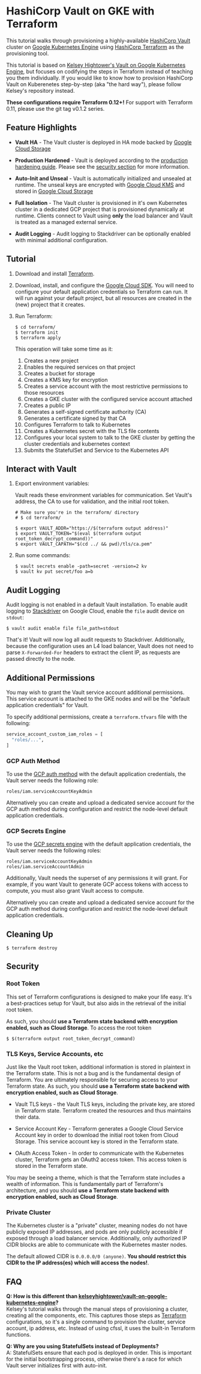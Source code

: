 # HashiCorp Vault on GKE with Terraform

This tutorial walks through provisioning a highly-available [HashiCorp
Vault][vault] cluster on [Google Kubernetes Engine][gke] using [HashiCorp
Terraform][terraform] as the provisioning tool.

This tutorial is based on [Kelsey Hightower's Vault on Google Kubernetes
Engine][kelseys-tutorial], but focuses on codifying the steps in Terraform
instead of teaching you them individually. If you would like to know how to
provision HashiCorp Vault on Kuberenetes step-by-step (aka "the hard way"),
please follow Kelsey's repository instead.

**These configurations require Terraform 0.12+!** For support with Terraform
0.11, please use the git tag v0.1.2 series.


## Feature Highlights

- **Vault HA** - The Vault cluster is deployed in HA mode backed by [Google
  Cloud Storage][gcs]

- **Production Hardened** - Vault is deployed according to the [production
  hardening
  guide](https://www.vaultproject.io/guides/operations/production.html). Please
  see the [security section](#security) for more information.

- **Auto-Init and Unseal** - Vault is automatically initialized and unsealed
  at runtime. The unseal keys are encrypted with [Google Cloud KMS][kms] and
  stored in [Google Cloud Storage][gcs]

- **Full Isolation** - The Vault cluster is provisioned in it's own Kubernetes
  cluster in a dedicated GCP project that is provisioned dynamically at
  runtime. Clients connect to Vault using **only** the load balancer and Vault
  is treated as a managed external service.

- **Audit Logging** - Audit logging to Stackdriver can be optionally enabled
  with minimal additional configuration.


## Tutorial

1. Download and install [Terraform][terraform].

1. Download, install, and configure the [Google Cloud SDK][sdk]. You will need
   to configure your default application credentials so Terraform can run. It
   will run against your default project, but all resources are created in the
   (new) project that it creates.

1. Run Terraform:

    ```text
    $ cd terraform/
    $ terraform init
    $ terraform apply
    ```

    This operation will take some time as it:

    1. Creates a new project
    1. Enables the required services on that project
    1. Creates a bucket for storage
    1. Creates a KMS key for encryption
    1. Creates a service account with the most restrictive permissions to those resources
    1. Creates a GKE cluster with the configured service account attached
    1. Creates a public IP
    1. Generates a self-signed certificate authority (CA)
    1. Generates a certificate signed by that CA
    1. Configures Terraform to talk to Kubernetes
    1. Creates a Kubernetes secret with the TLS file contents
    1. Configures your local system to talk to the GKE cluster by getting the cluster credentials and kubernetes context
    1. Submits the StatefulSet and Service to the Kubernetes API


## Interact with Vault

1. Export environment variables:

    Vault reads these environment variables for communication. Set Vault's
    address, the CA to use for validation, and the initial root token.

    ```text
    # Make sure you're in the terraform/ directory
    # $ cd terraform/

    $ export VAULT_ADDR="https://$(terraform output address)"
    $ export VAULT_TOKEN="$(eval $(terraform output root_token_decrypt_command))"
    $ export VAULT_CAPATH="$(cd ../ && pwd)/tls/ca.pem"
    ```

1. Run some commands:

    ```text
    $ vault secrets enable -path=secret -version=2 kv
    $ vault kv put secret/foo a=b
    ```

## Audit Logging

Audit logging is not enabled in a default Vault installation. To enable audit
logging to [Stackdriver][stackdriver] on Google Cloud, enable the `file` audit
device on `stdout`:

```text
$ vault audit enable file file_path=stdout
```

That's it! Vault will now log all audit requests to Stackdriver. Additionally,
because the configuration uses an L4 load balancer, Vault does not need to
parse `X-Forwarded-For` headers to extract the client IP, as requests are
passed directly to the node.

## Additional Permissions

You may wish to grant the Vault service account additional permissions. This
service account is attached to the GKE nodes and will be the "default
application credentials" for Vault.

To specify additional permissions, create a `terraform.tfvars` file with the
following:

```terraform
service_account_custom_iam_roles = [
  "roles/...",
]
```

### GCP Auth Method

To use the [GCP auth method][vault-gcp-auth] with the default application
credentials, the Vault server needs the following role:

```text
roles/iam.serviceAccountKeyAdmin
```

Alternatively you can create and upload a dedicated service account for the
GCP auth method during configuration and restrict the node-level default
application credentials.

### GCP Secrets Engine

To use the [GCP secrets engine][vault-gcp-secrets] with the default
application credentials, the Vault server needs the following roles:

```text
roles/iam.serviceAccountKeyAdmin
roles/iam.serviceAccountAdmin
```

Additionally, Vault needs the superset of any permissions it will grant. For
example, if you want Vault to generate GCP access tokens with access to
compute, you must also grant Vault access to compute.

Alternatively you can create and upload a dedicated service account for the
GCP auth method during configuration and restrict the node-level default
application credentials.


## Cleaning Up

```text
$ terraform destroy
```


## Security

### Root Token

This set of Terraform configurations is designed to make your life easy. It's
a best-practices setup for Vault, but also aids in the retrieval of the initial
root token.

As such, you should **use a Terraform state backend with encryption enabled,
such as Cloud Storage**. To access the root token

```text
$ $(terraform output root_token_decrypt_command)
```

### TLS Keys, Service Accounts, etc

Just like the Vault root token, additional information is stored in plaintext in
the Terraform state. This is not a bug and is the fundamental design of
Terraform. You are ultimately responsible for securing access to your Terraform
state. As such, you should **use a Terraform state backend with encryption
enabled, such as Cloud Storage**.

- Vault TLS keys - the Vault TLS keys, including the private key, are stored in
  Terraform state. Terraform created the resources and thus maintains their
  data.

- Service Account Key - Terraform generates a Google Cloud Service Account key
  in order to download the initial root token from Cloud Storage. This service
  account key is stored in the Terraform state.

- OAuth Access Token - In order to communicate with the Kubernetes cluster,
  Terraform gets an OAuth2 access token. This access token is stored in the
  Terraform state.

You may be seeing a theme, which is that the Terraform state includes a wealth
of information. This is fundamentally part of Terraform's architecture, and you
should **use a Terraform state backend with encryption enabled, such as Cloud
Storage**.

### Private Cluster

The Kubernetes cluster is a "private" cluster, meaning nodes do not have
publicly exposed IP addresses, and pods are only publicly accessible if exposed
through a load balancer service. Additionally, only authorized IP CIDR blocks
are able to communicate with the Kubernetes master nodes.

The default allowed CIDR is `0.0.0.0/0 (anyone)`. **You should restrict this
CIDR to the IP address(es) which will access the nodes!**.


## FAQ

**Q: How is this different than [kelseyhightower/vault-on-google-kubernetes-engine][kelseys-tutorial]?**
<br>
Kelsey's tutorial walks through the manual steps of provisioning a cluster,
creating all the components, etc. This captures those steps as
[Terraform](https://www.terraform.io) configurations, so it's a single command
to provision the cluster, service account, ip address, etc. Instead of using
cfssl, it uses the built-in Terraform functions.

**Q: Why are you using StatefulSets instead of Deployments?**
<br>
A: StatefulSets ensure that each pod is deployed in order. This is important for
the initial bootstrapping process, otherwise there's a race for which Vault
server initializes first with auto-init.

[gcs]: https://cloud.google.com/storage
[gke]: https://cloud.google.com/kubernetes-engine
[kms]: https://cloud.google.com/kms
[sdk]: https://cloud.google.com/sdk
[kelseys-tutorial]: https://github.com/kelseyhightower/vault-on-google-kubernetes-engine
[stackdriver]: https://cloud.google.com/stackdriver/
[terraform]: https://www.terraform.io
[vault]: https://www.vaultproject.io
[vault-gcp-auth]: https://www.vaultproject.io/docs/auth/gcp.html
[vault-gcp-secrets]: https://www.vaultproject.io/docs/secrets/gcp/index.html
